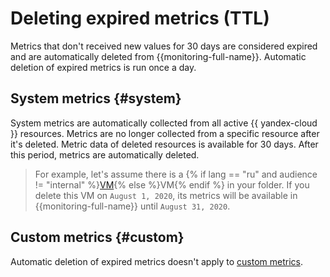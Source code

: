 # Deleting expired metrics (TTL)

Metrics that don't received new values for 30 days are considered expired and are automatically deleted from {{monitoring-full-name}}. Automatic deletion of expired metrics is run once a day.

## System metrics {#system}

System metrics are automatically collected from all active {{ yandex-cloud }} resources. Metrics are no longer collected from a specific resource after it's deleted. Metric data of deleted resources is available for 30 days. After this period, metrics are automatically deleted.

> For example, let's assume there is a {% if lang == "ru" and audience != "internal" %}[VM](../../glossary/vm.md){% else %}VM{% endif %} in your folder. If you delete this VM on `August 1, 2020`, its metrics will be available in {{monitoring-full-name}} until `August 31, 2020`.

## Custom metrics {#custom}

Automatic deletion of expired metrics doesn't apply to [custom metrics](../operations/metric/add.md).
